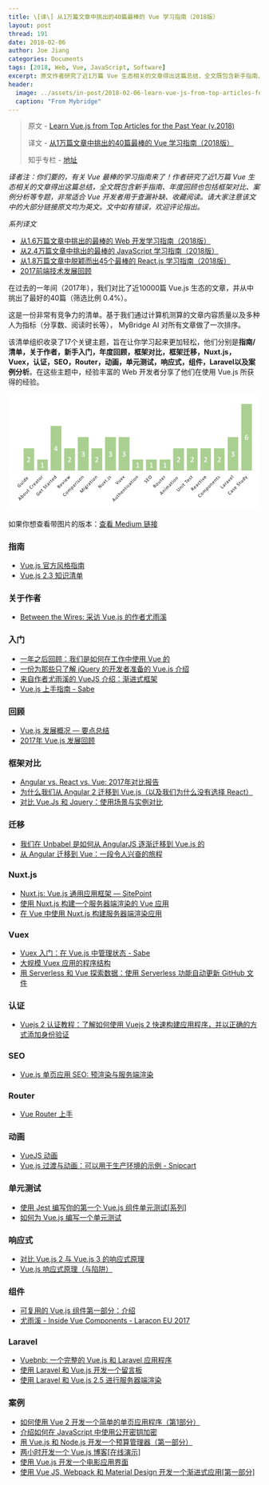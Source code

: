 ```yaml
---
title: \[译\] 从1万篇文章中挑出的40篇最棒的 Vue 学习指南（2018版）
layout: post
thread: 191
date: 2018-02-06
author: Joe Jiang
categories: Documents
tags: [2018, Web, Vue, JavaScript, Software]
excerpt: 原文作者研究了近1万篇 Vue 生态相关的文章得出这篇总结，全文既包含新手指南、年度回顾也包括框架对比、案例分析等专题，非常适合 Vue 开发者用于查漏补缺、收藏阅读。
header:
  image: ../assets/in-post/2018-02-06-learn-vue-js-from-top-articles-for-the-past-year-v-2018-teaser.png
  caption: "From Mybridge"
---
```


> 原文 - [Learn Vue.js from Top Articles for the Past Year (v.2018)](https://github.com/Mybridge/learn-vue.js)
> 
> 译文 - [从1万篇文章中挑出的40篇最棒的 Vue 学习指南（2018版）](https://hijiangtao.github.io/2018/02/06/2018-02-06-learn-vue-js-from-top-articles-for-the-past-year-v-2018/)
>
> 知乎专栏 - [地址](https://zhuanlan.zhihu.com/p/33642051)

*译者注：你们要的，有关 Vue 最棒的学习指南来了！作者研究了近1万篇 Vue 生态相关的文章得出这篇总结，全文既包含新手指南、年度回顾也包括框架对比、案例分析等专题，非常适合 Vue 开发者用于查漏补缺、收藏阅读。请大家注意该文中的大部分链接原文均为英文。文中如有错误，欢迎评论指出。*

*系列译文*

* [从1.6万篇文章中挑出的最棒的 Web 开发学习指南（2018版）](/2018/01/31/learn-web-development-from-top-articles-of-the-year-v-2018/)
* [从2.4万篇文章中挑出的最棒的 JavaScript 学习指南（2018版）](/2018/01/25/learn-plain-javascript-from-top-tutorials-for-the-past-year-v-2018/)
* [从1.8万篇文章中脱颖而出45个最棒的 React.js 学习指南（2018版）](/2018/01/23/learn-react-js-from-top-45-tutorials-for-the-past-year-v-2018/)
* [2017前端技术发展回顾](/2017/12/18/A-Recap-of-Front-End-Development-in-2017/)

在过去的一年间（2017年），我们对比了近10000篇 Vue.js 生态的文章，并从中挑出了最好的40篇（筛选比例 0.4%）。

这是一份非常有竞争力的清单。基于我们通过计算机测算的文章内容质量以及多种人为指标（分享数、阅读时长等）， MyBridge AI 对所有文章做了一次排序。

该清单组织收录了17个关键主题，旨在让你学习起来更加轻松，他们分别是**指南/清单，关于作者，新手入门，年度回顾，框架对比，框架迁移，Nuxt.js，Vuex，认证，SEO，Router，动画，单元测试，响应式，组件，Laravel以及案例分析**。在这些主题中，经验丰富的 Web 开发者分享了他们在使用 Vue.js 所获得的经验。

![](/assets/in-post/2018-02-06-learn-vue-js-from-top-articles-for-the-past-year-v-2018-1.png )

如果你想查看带图片的版本：[查看 Medium 链接](https://goo.gl/MTnGCn)

### 指南 
* [Vue.js 官方风格指南](https://vuejs.org/v2/style-guide/?utm_source=mybridge&utm_medium=email&utm_campaign=read_more)
* [Vue.js 2.3 知识清单](https://vuejs-tips.github.io/cheatsheet?utm_source=mybridge&utm_medium=email&utm_campaign=read_more)

### 关于作者
* [Between the Wires: 采访 Vue.js 的作者尤雨溪](https://medium.freecodecamp.com/between-the-wires-an-interview-with-vue-js-creator-evan-you-e383cbf57cc4?utm_source=mybridge&utm_medium=email&utm_campaign=read_more)

### 入门
* [一年之后回顾：我们是如何在工作中使用 Vue 的](https://about.gitlab.com/2017/11/09/gitlab-vue-one-year-later?utm_source=mybridge&utm_medium=email&utm_campaign=read_more)
* [一份为那些只了解 jQuery 的开发者准备的 Vue.js 介绍](https://medium.freecodecamp.com/vue-js-introduction-for-people-who-know-just-enough-jquery-to-get-by-eab5aa193d77?utm_source=mybridge&utm_medium=email&utm_campaign=read_more)
* [来自作者尤雨溪的 VueJS 介绍：渐进式框架](https://www.youtube.com/watch?v=p2P3z7p_zTI?utm_source=mybridge&utm_medium=email&utm_campaign=read_more)
* [Vue.js 上手指南 - Sabe](https://sabe.io/tutorials/getting-started-with-vue-js?utm_source=mybridge&utm_medium=email&utm_campaign=read_more)

### 回顾
* [Vue.js 发展概况 — 要点总结](https://www.monterail.com/blog/state-of-vuejs-report-summary?utm_source=mybridge&utm_medium=email&utm_campaign=read_more)
* [2017年 Vue.js 发展回顾](https://medium.com/@kevin_peters/what-happened-to-vue-js-in-2017-aeaaa69c2c6f?utm_source=mybridge&utm_medium=email&utm_campaign=read_more)

### 框架对比
* [Angular vs. React vs. Vue: 2017年对比报告](https://medium.com/unicorn-supplies/angular-vs-react-vs-vue-a-2017-comparison-c5c52d620176?utm_source=mybridge&utm_medium=email&utm_campaign=read_more)
* [为什么我们从 Angular 2 迁移到 Vue.js（以及我们为什么没有选择 React）](https://medium.com/reverdev/why-we-moved-from-angular-2-to-vue-js-and-why-we-didnt-choose-react-ef807d9f4163?utm_source=mybridge&utm_medium=email&utm_campaign=read_more)
* [对比 Vue.Js 和 Jquery：使用场景与实例对比](https://scotch.io/bar-talk/vuejs-vs-jquery-use-cases-and-comparison-with-examples?utm_source=mybridge&utm_medium=email&utm_campaign=read_more)

### 迁移
* [我们在 Unbabel 是如何从 AngularJS 逐渐迁移到 Vue.js 的](https://medium.com/unbabel-dev/progressively-migrating-from-angularjs-to-vue-js-at-unbabel-581eb4ae022d?utm_source=mybridge&utm_medium=email&utm_campaign=read_more)
* [从 Angular 迁移到 Vue：一段令人兴奋的旅程](https://dev.to/hemantisme/moving-from-angular-to-vue--a-vuetiful-journey?utm_source=mybridge&utm_medium=email&utm_campaign=read_more)

### Nuxt.js
* [Nuxt.js: Vue.js 通用应用框架 — SitePoint](https://www.sitepoint.com/nuxt-js-universal-vue-js?utm_source=mybridge&utm_medium=email&utm_campaign=read_more)
* [使用 Nuxt.js 构建一个服务器端渲染的 Vue 应用](https://scotch.io/tutorials/build-a-server-side-rendered-vue-app-with-nuxtjs#comments-section?utm_source=mybridge&utm_medium=email&utm_campaign=read_more)
* [在 Vue 中使用 Nuxt.js 构建服务器端渲染应用](https://blog.logrocket.com/building-server-rendered-apps-in-vue-using-nuxt-js-c12c6c253274?utm_source=mybridge&utm_medium=email&utm_campaign=read_more)

### Vuex
* [Vuex 入门：在 Vue.js 中管理状态 - Sabe](https://sabe.io/tutorials/getting-started-with-vuex?utm_source=mybridge&utm_medium=email&utm_campaign=read_more)
* [大规模 Vuex 应用的程序结构](https://medium.com/3yourmind/large-scale-vuex-application-structures-651e44863e2f?utm_source=mybridge&utm_medium=email&utm_campaign=read_more)
* [用 Serverless 和 Vue 探索数据：使用 Serverless 功能自动更新 GitHub 文件](https://css-tricks.com/exploring-data-with-serverless-and-vue-part-i?utm_source=mybridge&utm_medium=email&utm_campaign=read_more)

### 认证
* [Vuejs 2 认证教程：了解如何使用 Vuejs 2 快速构建应用程序，并以正确的方式添加身份验证](https://auth0.com/blog/vuejs2-authentication-tutorial?utm_source=mybridge&utm_medium=email&utm_campaign=read_more)

### SEO
* [Vue.js 单页应用 SEO: 预渲染与服务端渲染](https://www.youtube.com/watch?v=HWDcSRHBC9M?utm_source=mybridge&utm_medium=email&utm_campaign=read_more)

### Router
* [Vue Router 上手](https://scotch.io/tutorials/getting-started-with-vue-router#comments-section?utm_source=mybridge&utm_medium=email&utm_campaign=read_more)


### 动画 
* [VueJS 动画](https://www.youtube.com/watch?v=Vp37fWKOlV4?utm_source=mybridge&utm_medium=email&utm_campaign=read_more)
* [Vue.js 过渡与动画：可以用于生产环境的示例 - Snipcart](https://snipcart.com/blog/vuejs-transitions-animations?utm_source=mybridge&utm_medium=email&utm_campaign=read_more)

### 单元测试
* [使用 Jest 编写你的第一个 Vue.js 组件单元测试[系列]](http://alexjoverm.github.io/2017/08/21/Write-the-first-Vue-js-Component-Unit-Test-in-Jest?utm_source=mybridge&utm_medium=email&utm_campaign=read_more)
* [如何为 Vue.js 编写一个单元测试](https://scotch.io/tutorials/how-to-write-a-unit-test-for-vuejs#comments-section?utm_source=mybridge&utm_medium=email&utm_campaign=read_more)

### 响应式
* [对比 Vue.js 2 与 Vue.js 3 的响应式原理](https://blog.cloudboost.io/reactivity-in-vue-js-2-vs-vue-js-3-dcdd0728dcdf?utm_source=mybridge&utm_medium=email&utm_campaign=read_more)
* [Vue.js 响应式原理（与陷阱）](https://medium.com/js-dojo/reactivity-in-vue-js-and-its-pitfalls-de07a29c9407?utm_source=mybridge&utm_medium=email&utm_campaign=read_more)

### 组件
* [可复用的 Vue.js 组件第一部分：介绍](https://designhammer.com/blog/reusable-vuejs-components-part-1-introduction?utm_source=mybridge&utm_medium=email&utm_campaign=read_more)
* [尤雨溪 - Inside Vue Components - Laracon EU 2017](https://www.youtube.com/watch?v=wZN_FtZRYC8?utm_source=mybridge&utm_medium=email&utm_campaign=read_more)

### Laravel
* [Vuebnb: 一个完整的 Vue.js 和 Laravel 应用程序](https://vuejsdevelopers.com/2017/11/20/vuebnb-full-stack-laravel?utm_source=mybridge&utm_medium=email&utm_campaign=read_more)
* [使用 Laravel 和 Vue.js 开发一个留言板](https://scotch.io/tutorials/build-a-guestbook-with-laravel-and-vuejs?utm_source=mybridge&utm_medium=email&utm_campaign=read_more)
* [使用 Laravel 和 Vue.js 2.5 进行服务器端渲染](https://vuejsdevelopers.com/2017/11/06/vue-js-laravel-server-side-rendering?utm_source=mybridge&utm_medium=email&utm_campaign=read_more)

### 案例
* [如何使用 Vue 2 开发一个简单的单页应用程序（第1部分）](https://scotch.io/tutorials/how-to-build-a-simple-single-page-application-using-vue-2-part-1#comments-section?utm_source=mybridge&utm_medium=email&utm_campaign=read_more)
* [介绍如何在 JavaScript 中使用公开密钥加密](https://blog.patricktriest.com/building-an-encrypted-messenger-with-javascript?utm_source=mybridge&utm_medium=email&utm_campaign=read_more)
* [用 Vue.js 和 Node.js 开发一个预算管理器（第一部分）](https://codeburst.io/building-a-budget-manager-with-vue-js-and-node-js-part-i-f3d7311822a8?utm_source=mybridge&utm_medium=email&utm_campaign=read_more)
* [两小时开发一个 Vue.js 博客[在线演示]](https://snipcart.com/blog/vuejs-blog-demo?utm_source=mybridge&utm_medium=email&utm_campaign=read_more)
* [使用 Vue.js 开发一个电影应用界面](https://hackernoon.com/building-a-movie-app-interface-with-vue-js-cdc8aeb5db0b?utm_source=mybridge&utm_medium=email&utm_campaign=read_more)
* [使用 Vue JS, Webpack 和 Material Design 开发一个渐进式应用[第一部分]](https://blog.sicara.com/a-progressive-web-application-with-vue-js-webpack-material-design-part-1-c243e2e6e402?utm_source=mybridge&utm_medium=email&utm_campaign=read_more)
